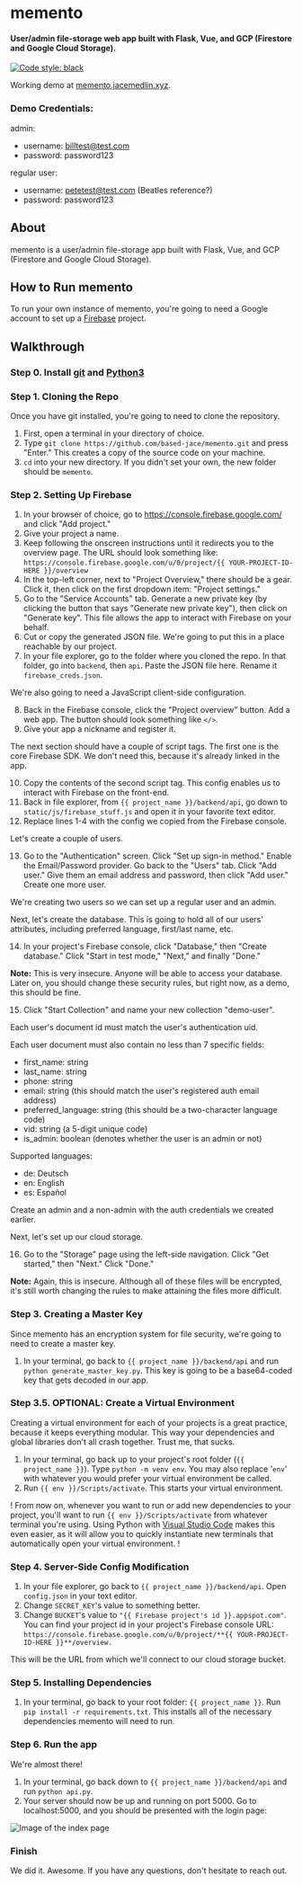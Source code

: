 # memento
#### User/admin file-storage web app built with Flask, Vue, and GCP (Firestore and Google Cloud Storage).

[![Code style: black](https://img.shields.io/badge/code%20style-black-000000.svg)](https://github.com/psf/black)

Working demo at [memento.jacemedlin.xyz](https://memento.jacemedlin.xyz).

### Demo Credentials:

admin:
* username: billtest@test.com
* password: password123

regular user:
* username: petetest@test.com (Beatles reference?)
* password: password123

## About
memento is a user/admin file-storage app built with Flask, Vue, and GCP (Firestore and Google Cloud Storage).

## How to Run memento
To run your own instance of memento, you're going to need a Google account to set up a [Firebase](https://console.firebase.google.com/) project.

## Walkthrough
### Step 0. Install [git](https://git-scm.com/) and [Python3](https://www.python.org/downloads/)
### Step 1. Cloning the Repo
Once you have git installed, you're going to need to clone the repository.

1. First, open a terminal in your directory of choice. 
2. Type `git clone https://github.com/based-jace/memento.git` and press "Enter." This creates a copy of the source code on your machine.
3. `cd` into your new directory. If you didn't set your own, the new folder should be `memento`.

### Step 2. Setting Up Firebase
1. In your browser of choice, go to https://console.firebase.google.com/ and click "Add project."
2. Give your project a name.
3. Keep following the onscreen instructions until it redirects you to the overview page. The URL should look something like: `https://console.firebase.google.com/u/0/project/{{ YOUR-PROJECT-ID-HERE }}/overview`
4. In the top-left corner, next to "Project Overview," there should be a gear. Click it, then click on the first dropdown item: "Project settings."
5. Go to the "Service Accounts" tab. Generate a new private key (by clicking the button that says "Generate new private key"), then click on "Generate key". This file allows the app to interact with Firebase on your behalf.
6. Cut or copy the generated JSON file. We're going to put this in a place reachable by our project.
7. In your file explorer, go to the folder where you cloned the repo. In that folder, go into `backend`, then `api`. Paste the JSON file here. Rename it `firebase_creds.json`.

We're also going to need a JavaScript client-side configuration.

8. Back in the Firebase console, click the "Project overview" button. Add a web app. 
The button should look something like `</>`.
9. Give your app a nickname and register it.

The next section should have a couple of script tags. The first one is the core Firebase SDK. We don't need this, because it's already linked in the app. 

10. Copy the contents of the second script tag. This config enables us to interact with Firebase on the front-end.
11. Back in file explorer, from `{{ project_name }}/backend/api`, go down to `static/js/firebase_stuff.js` and open it in your favorite text editor.
12. Replace lines 1-4 with the config we copied from the Firebase console.

Let's create a couple of users.

13. Go to the "Authentication" screen. Click "Set up sign-in method." Enable the Email/Password provider. Go back to the "Users" tab. Click "Add user." Give them an email address and password, then click "Add user." Create one more user.

We're creating two users so we can set up a regular user and an admin.

Next, let's create the database. This is going to hold all of our users' attributes, including preferred language, first/last name, etc.

14. In your project's Firebase console, click "Database," then "Create database." Click "Start in test mode," "Next," and finally "Done." 

**Note:** This is very insecure. Anyone will be able to access your database. Later on, you should change these security rules, but right now, as a demo, this should be fine.

15. Click "Start Collection" and name your new collection "demo-user". 

Each user's document id must match the user's authentication uid.

Each user document must also contain no less than 7 specific fields:
* first_name: string
* last_name: string
* phone: string
* email: string (this should match the user's registered auth email address)
* preferred_language: string (this should be a two-character language code)
* vid: string (a 5-digit unique code)
* is_admin: boolean (denotes whether the user is an admin or not)

Supported languages:
* de: Deutsch
* en: English
* es: Español

Create an admin and a non-admin with the auth credentials we created earlier.

Next, let's set up our cloud storage.

16. Go to the "Storage" page using the left-side navigation. Click "Get started," then "Next." Click "Done."

**Note:** Again, this is insecure. Although all of these files will be encrypted, it's still worth changing the rules to make attaining the files more difficult.

### Step 3. Creating a Master Key
Since memento has an encryption system for file security, we're going to need to create a master key. 

1. In your terminal, go back to `{{ project_name }}/backend/api` and run `python generate_master_key.py`. This key is going to be a base64-coded key that gets decoded in our app.

### Step 3.5. OPTIONAL: Create a Virtual Environment
Creating a virtual environment for each of your projects is a great practice, because it keeps everything modular. This way your dependencies and global libraries don't all crash together. Trust me, that sucks.

1. In your terminal, go back up to your project's root folder (`{{ project_name }}`). Type `python -m venv env`. You may also replace '`env`' with whatever you would prefer your virtual environment be called. 
2. Run `{{ env }}/Scripts/activate`. This starts your virtual environment.

! From now on, whenever you want to run or add new dependencies to your project, you'll want to run `{{ env }}/Scripts/activate` from whatever terminal you're using. Using Python with [Visual Studio Code](https://code.visualstudio.com/) makes this even easier, as it will allow you to quickly instantiate new terminals that automatically open your virtual environment. !

### Step 4. Server-Side Config Modification
1. In your file explorer, go back to `{{ project_name }}/backend/api`. Open `config.json` in your text editor.
2. Change `SECRET_KEY`'s value to something better.
3. Change `BUCKET`'s value to `"{{ Firebase project's id }}.appspot.com"`. You can find your project id in your project's Firebase console URL: `https://console.firebase.google.com/u/0/project/**{{ YOUR-PROJECT-ID-HERE }}**/overview.`

This will be the URL from which we'll connect to our cloud storage bucket.

### Step 5. Installing Dependencies
1. In your terminal, go back to your root folder: `{{ project_name }}`. Run `pip install -r requirements.txt`. This installs all of the necessary dependencies memento will need to run.

### Step 6. Run the app
We're almost there!

1. In your terminal, go back down to `{{ project_name }}/backend/api` and run `python api.py`.
2. Your server should now be up and running on port 5000. Go to localhost:5000, and you should be presented with the login page:

![Image of the index page](https://jacemedlin.xyz/portfolio-examples/memento.png "memento index page")

### Finish
We did it. Awesome. If you have any questions, don't hesitate to reach out.





